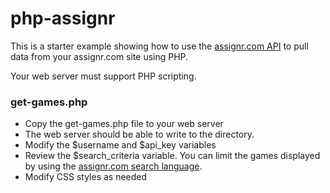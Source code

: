 php-assignr
===========

This is a starter example showing how to use the [assignr.com API](http://assignr.com/help) to pull data from your assignr.com site using PHP. 

Your web server must support PHP scripting.

### get-games.php

* Copy the get-games.php file to your web server
* The web server should be able to write to the directory.  
* Modify the $username and $api_key variables 
* Review the $search_criteria variable. You can limit the games displayed by using the [assignr.com search language](http://assignr.com/help/games/search_games).
* Modify CSS styles as needed


